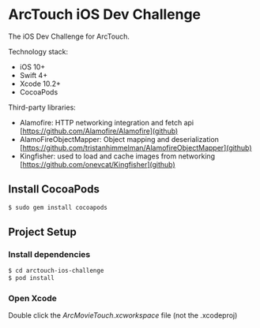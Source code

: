# ArcTouch iOS Dev Challenge

The iOS Dev Challenge for ArcTouch.

Technology stack:

- iOS 10+
- Swift 4+
- Xcode 10.2+
- CocoaPods

Third-party libraries:

- Alamofire: HTTP networking integration and fetch api [https://github.com/Alamofire/Alamofire](github)
- AlamoFireObjectMapper: Object mapping and deserialization [https://github.com/tristanhimmelman/AlamofireObjectMapper](github)
- Kingfisher: used to load and cache images from networking [https://github.com/onevcat/Kingfisher](github)


## Install CocoaPods
 
 ```bash
 $ sudo gem install cocoapods
 ```

## Project Setup

### Install dependencies
```bash
$ cd arctouch-ios-challenge
$ pod install
```

### Open Xcode
Double click the *ArcMovieTouch.xcworkspace* file (not the .xcodeproj)